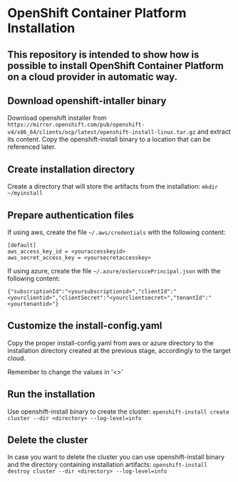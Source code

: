 # OpenShift Container Platform Installation

## This repository is intended to show how is possible to install OpenShift Container Platform on a cloud provider in automatic way.

## Download openshift-intaller binary

Download openshift installer from `https://mirror.openshift.com/pub/openshift-v4/x86_64/clients/ocp/latest/openshift-install-linux.tar.gz` and extract its content. Copy the openshift-install binary to a location that can be referenced later.

## Create installation directory

Create a directory that will store the artifacts from the installation: `mkdir ~/myinstall`

## Prepare authentication files

If using aws, create the file `~/.aws/credentials` with the following content:

```
[default]
aws_access_key_id = <youraccesskeyid> 
aws_secret_access_key = <yoursecretaccesskey>
```

If using azure, create the file `~/.azure/osServicePrincipal.json` with the following content:

```
{"subscriptionId":"<yoursubscriptionid>","clientId":"<yourclientid>","clientSecret":"<yourclientsecret>","tenantId":"<yourtenantid>"}
```

## Customize the install-config.yaml

Copy the proper install-config.yaml from aws or azure directory to the installation directory created at the previous stage, accordingly to the target cloud.

Remember to change the values in '<>'

## Run the installation

Use openshift-install binary to create the cluster: `openshift-install create cluster --dir <directory> --log-level=info`

## Delete the cluster

In case you want to delete the cluster you can use openshift-install binary and the directory containing installation artifacts: `openshift-install destroy cluster --dir <directory> --log-level=info`
